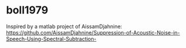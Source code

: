 # boll1979

Inspired by a matlab project of AissamDjahnine: https://github.com/AissamDjahnine/Suppression-of-Acoustic-Noise-in-Speech-Using-Spectral-Subtraction-

